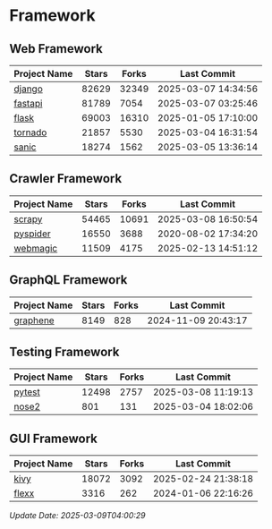 # Framework

## Web Framework
| Project Name | Stars | Forks | Last Commit |
| ------------ | ----- | ----- | ----------- |
| [django](https://github.com/django/django) | 82629 | 32349 | 2025-03-07 14:34:56 |
| [fastapi](https://github.com/fastapi/fastapi) | 81789 | 7054 | 2025-03-07 03:25:46 |
| [flask](https://github.com/pallets/flask) | 69003 | 16310 | 2025-01-05 17:10:00 |
| [tornado](https://github.com/tornadoweb/tornado) | 21857 | 5530 | 2025-03-04 16:31:54 |
| [sanic](https://github.com/sanic-org/sanic) | 18274 | 1562 | 2025-03-05 13:36:14 |

## Crawler Framework
| Project Name | Stars | Forks | Last Commit |
| ------------ | ----- | ----- | ----------- |
| [scrapy](https://github.com/scrapy/scrapy) | 54465 | 10691 | 2025-03-08 16:50:54 |
| [pyspider](https://github.com/binux/pyspider) | 16550 | 3688 | 2020-08-02 17:34:20 |
| [webmagic](https://github.com/code4craft/webmagic) | 11509 | 4175 | 2025-02-13 14:51:12 |

## GraphQL Framework
| Project Name | Stars | Forks | Last Commit |
| ------------ | ----- | ----- | ----------- |
| [graphene](https://github.com/graphql-python/graphene) | 8149 | 828 | 2024-11-09 20:43:17 |

## Testing Framework
| Project Name | Stars | Forks | Last Commit |
| ------------ | ----- | ----- | ----------- |
| [pytest](https://github.com/pytest-dev/pytest) | 12498 | 2757 | 2025-03-08 11:19:13 |
| [nose2](https://github.com/nose-devs/nose2) | 801 | 131 | 2025-03-04 18:02:06 |

## GUI Framework
| Project Name | Stars | Forks | Last Commit |
| ------------ | ----- | ----- | ----------- |
| [kivy](https://github.com/kivy/kivy) | 18072 | 3092 | 2025-02-24 21:38:18 |
| [flexx](https://github.com/flexxui/flexx) | 3316 | 262 | 2024-01-06 22:16:26 |

*Update Date: 2025-03-09T04:00:29*